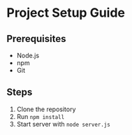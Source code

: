# Project Setup Guide

## Prerequisites
- Node.js
- npm
- Git

## Steps
1. Clone the repository
2. Run `npm install`
3. Start server with `node server.js`


